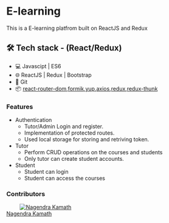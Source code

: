 # E-learning

This is a E-learning platfrom built on ReactJS and Redux

## 🛠  Tech stack - (React/Redux)
- 💻  Javascipt | ES6
- 🌐  ReactJS | Redux | Bootstrap
- 🔧  Git 
- 📦  [react-router-dom](https://www.npmjs.com/package/react-router-dom),[formik](https://www.npmjs.com/package/formik),[yup](https://www.npmjs.com/package/yup),[axios](https://www.npmjs.com/package/axios),[redux](https://www.npmjs.com/package/redux),[redux-thunk](https://www.npmjs.com/package/redux-thunk)

### Features
- Authentication 
    - Tutor/Admin Login and register.
    - Implementation of protected routes.
    - Used local storage for storing and retriving token.
- Tutor
    - Perform CRUD operations on the courses and students
    - Only tutor can create student accounts. 
- Student 
    - Student can login
    - Student can access the courses

### Contributors 
&nbsp;&nbsp;&nbsp;&nbsp;&nbsp;&nbsp;&nbsp;&nbsp;&nbsp;<a href="https://github.com/nalanagendra"><img src="https://avatars.githubusercontent.com/u/25132169?s=40&v=4" alt="Nagendra Kamath" /></a></br>
[Nagendra Kamath](https://github.com/nalanagendra)